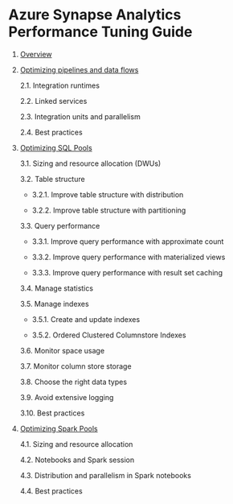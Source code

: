 # Azure Synapse Analytics Performance Tuning Guide

1. [Overview](./01-overview.md)

2. [Optimizing pipelines and data flows](./02-optimizing-pipelines-and-data-flows.md)

    2.1. Integration runtimes

    2.2. Linked services

    2.3. Integration units and parallelism

    2.4. Best practices

3. [Optimizing SQL Pools](./03-optimizing-sql-pools.md)

    3.1. Sizing and resource allocation (DWUs)

    3.2. Table structure

    + 3.2.1. Improve table structure with distribution

    + 3.2.2. Improve table structure with partitioning
  
    3.3. Query performance

    + 3.3.1. Improve query performance with approximate count

    + 3.3.2. Improve query performance with materialized views

    + 3.3.3. Improve query performance with result set caching

    3.4. Manage statistics

    3.5. Manage indexes

    + 3.5.1. Create and update indexes

    + 3.5.2. Ordered Clustered Columnstore Indexes

    3.6. Monitor space usage

    3.7. Monitor column store storage

    3.8. Choose the right data types

    3.9. Avoid extensive logging

    3.10. Best practices

4. [Optimizing Spark Pools](./04-optimizing-spark-pools.md)

    4.1. Sizing and resource allocation

    4.2. Notebooks and Spark session

    4.3. Distribution and parallelism in Spark notebooks

    4.4. Best practices
